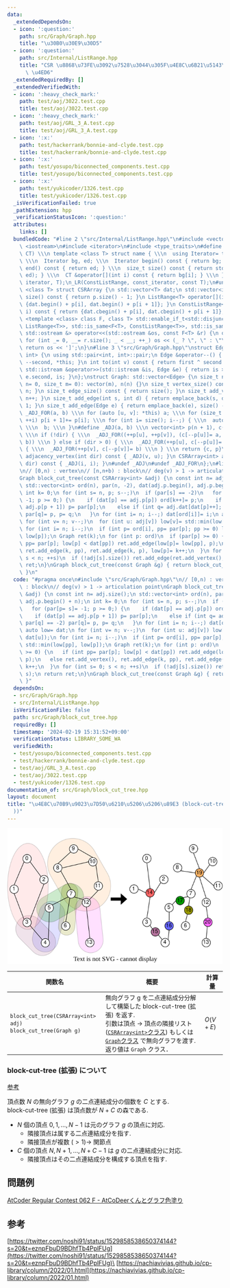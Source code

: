 ```yaml
---
data:
  _extendedDependsOn:
  - icon: ':question:'
    path: src/Graph/Graph.hpp
    title: "\u30B0\u30E9\u30D5"
  - icon: ':question:'
    path: src/Internal/ListRange.hpp
    title: "CSR \u8868\u73FE\u3092\u7528\u3044\u305F\u4E8C\u6B21\u5143\u914D\u5217\
      \ \u4ED6"
  _extendedRequiredBy: []
  _extendedVerifiedWith:
  - icon: ':heavy_check_mark:'
    path: test/aoj/3022.test.cpp
    title: test/aoj/3022.test.cpp
  - icon: ':heavy_check_mark:'
    path: test/aoj/GRL_3_A.test.cpp
    title: test/aoj/GRL_3_A.test.cpp
  - icon: ':x:'
    path: test/hackerrank/bonnie-and-clyde.test.cpp
    title: test/hackerrank/bonnie-and-clyde.test.cpp
  - icon: ':x:'
    path: test/yosupo/biconnected_components.test.cpp
    title: test/yosupo/biconnected_components.test.cpp
  - icon: ':x:'
    path: test/yukicoder/1326.test.cpp
    title: test/yukicoder/1326.test.cpp
  _isVerificationFailed: true
  _pathExtension: hpp
  _verificationStatusIcon: ':question:'
  attributes:
    links: []
  bundledCode: "#line 2 \"src/Internal/ListRange.hpp\"\n#include <vector>\n#include\
    \ <iostream>\n#include <iterator>\n#include <type_traits>\n#define _LR(name, IT,\
    \ CT) \\\n template <class T> struct name { \\\n  using Iterator= typename std::vector<T>::IT;\
    \ \\\n  Iterator bg, ed; \\\n  Iterator begin() const { return bg; } \\\n  Iterator\
    \ end() const { return ed; } \\\n  size_t size() const { return std::distance(bg,\
    \ ed); } \\\n  CT &operator[](int i) const { return bg[i]; } \\\n }\n_LR(ListRange,\
    \ iterator, T);\n_LR(ConstListRange, const_iterator, const T);\n#undef _LR\ntemplate\
    \ <class T> struct CSRArray {\n std::vector<T> dat;\n std::vector<int> p;\n size_t\
    \ size() const { return p.size() - 1; }\n ListRange<T> operator[](int i) { return\
    \ {dat.begin() + p[i], dat.begin() + p[i + 1]}; }\n ConstListRange<T> operator[](int\
    \ i) const { return {dat.cbegin() + p[i], dat.cbegin() + p[i + 1]}; }\n};\ntemplate\
    \ <template <class> class F, class T> std::enable_if_t<std::disjunction_v<std::is_same<F<T>,\
    \ ListRange<T>>, std::is_same<F<T>, ConstListRange<T>>, std::is_same<F<T>, CSRArray<T>>>,\
    \ std::ostream &> operator<<(std::ostream &os, const F<T> &r) {\n os << '[';\n\
    \ for (int _= 0, __= r.size(); _ < __; ++_) os << (_ ? \", \" : \"\") << r[_];\n\
    \ return os << ']';\n}\n#line 3 \"src/Graph/Graph.hpp\"\nstruct Edge: std::pair<int,\
    \ int> {\n using std::pair<int, int>::pair;\n Edge &operator--() { return --first,\
    \ --second, *this; }\n int to(int v) const { return first ^ second ^ v; }\n friend\
    \ std::istream &operator>>(std::istream &is, Edge &e) { return is >> e.first >>\
    \ e.second, is; }\n};\nstruct Graph: std::vector<Edge> {\n size_t n;\n Graph(size_t\
    \ n= 0, size_t m= 0): vector(m), n(n) {}\n size_t vertex_size() const { return\
    \ n; }\n size_t edge_size() const { return size(); }\n size_t add_vertex() { return\
    \ n++; }\n size_t add_edge(int s, int d) { return emplace_back(s, d), size() -\
    \ 1; }\n size_t add_edge(Edge e) { return emplace_back(e), size() - 1; }\n#define\
    \ _ADJ_FOR(a, b) \\\n for (auto [u, v]: *this) a; \\\n for (size_t i= 0; i < n;\
    \ ++i) p[i + 1]+= p[i]; \\\n for (int i= size(); i--;) { \\\n  auto [u, v]= (*this)[i];\
    \ \\\n  b; \\\n }\n#define _ADJ(a, b) \\\n vector<int> p(n + 1), c(size() << !dir);\
    \ \\\n if (!dir) { \\\n  _ADJ_FOR((++p[u], ++p[v]), (c[--p[u]]= a, c[--p[v]]=\
    \ b)) \\\n } else if (dir > 0) { \\\n  _ADJ_FOR(++p[u], c[--p[u]]= a) \\\n } else\
    \ { \\\n  _ADJ_FOR(++p[v], c[--p[v]]= b) \\\n } \\\n return {c, p}\n CSRArray<int>\
    \ adjacency_vertex(int dir) const { _ADJ(v, u); }\n CSRArray<int> adjacency_edge(int\
    \ dir) const { _ADJ(i, i); }\n#undef _ADJ\n#undef _ADJ_FOR\n};\n#line 3 \"src/Graph/block_cut_tree.hpp\"\
    \n// [0,n) : vertex\n// [n,n+b) : block\n// deg(v) > 1 -> articulation point\n\
    Graph block_cut_tree(const CSRArray<int> &adj) {\n const int n= adj.size();\n\
    \ std::vector<int> ord(n), par(n, -2), dat(adj.p.begin(), adj.p.begin() + n);\n\
    \ int k= 0;\n for (int s= n, p; s--;)\n  if (par[s] == -2)\n   for (par[p= s]=\
    \ -1; p >= 0;) {\n    if (dat[p] == adj.p[p]) ord[k++]= p;\n    if (dat[p] ==\
    \ adj.p[p + 1]) p= par[p];\n    else if (int q= adj.dat[dat[p]++]; par[q] == -2)\
    \ par[q]= p, p= q;\n   }\n for (int i= n; i--;) dat[ord[i]]= i;\n auto low= dat;\n\
    \ for (int v= n; v--;)\n  for (int u: adj[v]) low[v]= std::min(low[v], dat[u]);\n\
    \ for (int i= n; i--;)\n  if (int p= ord[i], pp= par[p]; pp >= 0) low[pp]= std::min(low[pp],\
    \ low[p]);\n Graph ret(k);\n for (int p: ord)\n  if (par[p] >= 0) {\n   if (int\
    \ pp= par[p]; low[p] < dat[pp]) ret.add_edge(low[p]= low[pp], p);\n   else ret.add_vertex(),\
    \ ret.add_edge(k, pp), ret.add_edge(k, p), low[p]= k++;\n  }\n for (int s= 0;\
    \ s < n; ++s)\n  if (!adj[s].size()) ret.add_edge(ret.add_vertex(), s);\n return\
    \ ret;\n}\nGraph block_cut_tree(const Graph &g) { return block_cut_tree(g.adjacency_vertex(0));\
    \ }\n"
  code: "#pragma once\n#include \"src/Graph/Graph.hpp\"\n// [0,n) : vertex\n// [n,n+b)\
    \ : block\n// deg(v) > 1 -> articulation point\nGraph block_cut_tree(const CSRArray<int>\
    \ &adj) {\n const int n= adj.size();\n std::vector<int> ord(n), par(n, -2), dat(adj.p.begin(),\
    \ adj.p.begin() + n);\n int k= 0;\n for (int s= n, p; s--;)\n  if (par[s] == -2)\n\
    \   for (par[p= s]= -1; p >= 0;) {\n    if (dat[p] == adj.p[p]) ord[k++]= p;\n\
    \    if (dat[p] == adj.p[p + 1]) p= par[p];\n    else if (int q= adj.dat[dat[p]++];\
    \ par[q] == -2) par[q]= p, p= q;\n   }\n for (int i= n; i--;) dat[ord[i]]= i;\n\
    \ auto low= dat;\n for (int v= n; v--;)\n  for (int u: adj[v]) low[v]= std::min(low[v],\
    \ dat[u]);\n for (int i= n; i--;)\n  if (int p= ord[i], pp= par[p]; pp >= 0) low[pp]=\
    \ std::min(low[pp], low[p]);\n Graph ret(k);\n for (int p: ord)\n  if (par[p]\
    \ >= 0) {\n   if (int pp= par[p]; low[p] < dat[pp]) ret.add_edge(low[p]= low[pp],\
    \ p);\n   else ret.add_vertex(), ret.add_edge(k, pp), ret.add_edge(k, p), low[p]=\
    \ k++;\n  }\n for (int s= 0; s < n; ++s)\n  if (!adj[s].size()) ret.add_edge(ret.add_vertex(),\
    \ s);\n return ret;\n}\nGraph block_cut_tree(const Graph &g) { return block_cut_tree(g.adjacency_vertex(0));\
    \ }"
  dependsOn:
  - src/Graph/Graph.hpp
  - src/Internal/ListRange.hpp
  isVerificationFile: false
  path: src/Graph/block_cut_tree.hpp
  requiredBy: []
  timestamp: '2024-02-19 15:31:52+09:00'
  verificationStatus: LIBRARY_SOME_WA
  verifiedWith:
  - test/yosupo/biconnected_components.test.cpp
  - test/hackerrank/bonnie-and-clyde.test.cpp
  - test/aoj/GRL_3_A.test.cpp
  - test/aoj/3022.test.cpp
  - test/yukicoder/1326.test.cpp
documentation_of: src/Graph/block_cut_tree.hpp
layout: document
title: "\u4E8C\u70B9\u9023\u7D50\u6210\u5206\u5206\u89E3 (block-cut-tree (\u62E1\u5F35\
  ))"
---
```

![bct.svg](https://github.com/hashiryo/Library/blob/master/img/bct.drawio.svg?raw=true)

|関数名|概要|計算量|
|---|---|---|
|`block_cut_tree(CSRArray<int> adj)` <br> `block_cut_tree(Graph g)` |無向グラフ g を二点連結成分分解して構築した block-cut-tree (拡張) を返す. <br> 引数は頂点 → 頂点の隣接リスト([`CSRArray<int>`クラス](../Internal/ListRange.hpp)) もしくは [`Graph`クラス](Graph.hpp) で無向グラフを渡す.　<br> 返り値は `Graph` クラス．|$O(V+E)$ |


### block-cut-tree (拡張) について
[参考](https://twitter.com/noshi91/status/1529858538650374144?s=20&t=eznpFbuD9BDhfTb4PplFUg)

頂点数 $N$ の無向グラフ $g$ の二点連結成分の個数を $C$ とする.\
block-cut-tree (拡張) は頂点数が $N+C$ の森である. 
- $N$ 個の頂点 $0,1,\dots,N-1$ は元のグラフ $g$ の頂点に対応.
  - 隣接頂点は属する二点連結成分を指す.
  - 隣接頂点が複数  $(>1)\rightarrow$ 関節点
- $C$ 個の頂点 $N,N+1,\dots,N+C-1$ は $g$ の二点連結成分に対応.
  - 隣接頂点はその二点連結成分を構成する頂点を指す.

## 問題例
[AtCoder Regular Contest 062 F - AtCoDeerくんとグラフ色塗り](https://atcoder.jp/contests/arc062/tasks/arc062_d)
## 参考
[https://twitter.com/noshi91/status/1529858538650374144?s=20&t=eznpFbuD9BDhfTb4PplFUg](https://twitter.com/noshi91/status/1529858538650374144?s=20&t=eznpFbuD9BDhfTb4PplFUg)\
[https://nachiavivias.github.io/cp-library/column/2022/01.html](https://nachiavivias.github.io/cp-library/column/2022/01.html)